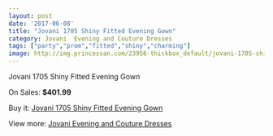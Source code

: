 ```yaml
---
layout: post
date: '2017-06-08'
title: "Jovani 1705 Shiny Fitted Evening Gown"
category: Jovani  Evening and Couture Dresses
tags: ["party","prom","fitted","shiny","charming"]
image: http://img.princessan.com/23956-thickbox_default/jovani-1705-shiny-fitted-evening-gown.jpg
---
```

Jovani 1705 Shiny Fitted Evening Gown

On Sales: **$401.99**
<a href="https://www.princessan.com/en/11034-jovani-1705-shiny-fitted-evening-gown.html"><amp-img layout="responsive" width="600" height="600" src="//img.princessan.com/23956-thickbox_default/jovani-1705-shiny-fitted-evening-gown.jpg" alt="Jovani 1705 Shiny Fitted Evening Gown 0" /></a>

Buy it: [Jovani 1705 Shiny Fitted Evening Gown](https://www.princessan.com/en/11034-jovani-1705-shiny-fitted-evening-gown.html "Jovani 1705 Shiny Fitted Evening Gown")

View more: [Jovani  Evening and Couture Dresses](https://www.princessan.com/en/83- "Jovani  Evening and Couture Dresses")